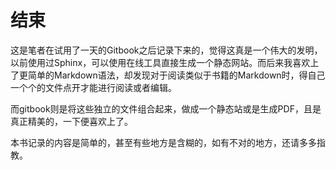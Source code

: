 # 结束

这是笔者在试用了一天的Gitbook之后记录下来的，觉得这真是一个伟大的发明，以前使用过Sphinx，可以使用在线工具直接生成一个静态网站。而后来我喜欢上了更简单的Markdown语法，却发现对于阅读类似于书籍的Markdown时，得自己一个个的文件点开才能进行阅读或者编辑。

而gitbook则是将这些独立的文件组合起来，做成一个静态站或是生成PDF，且是真正精美的，一下便喜欢上了。

本书记录的内容是简单的，甚至有些地方是含糊的，如有不对的地方，还请多多指教。
